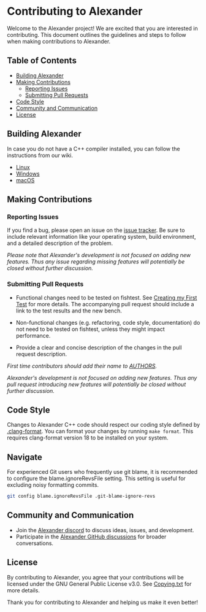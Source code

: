 # Contributing to Alexander

Welcome to the Alexander project! We are excited that you are interested in
contributing. This document outlines the guidelines and steps to follow when
making contributions to Alexander.

## Table of Contents

- [Building Alexander](#building-alexander)
- [Making Contributions](#making-contributions)
  - [Reporting Issues](#reporting-issues)
  - [Submitting Pull Requests](#submitting-pull-requests)
- [Code Style](#code-style)
- [Community and Communication](#community-and-communication)
- [License](#license)

## Building Alexander

In case you do not have a C++ compiler installed, you can follow the
instructions from our wiki.

- [Linux][linux-compiling-link]
- [Windows][windows-compiling-link]
- [macOS][macos-compiling-link]

## Making Contributions

### Reporting Issues

If you find a bug, please open an issue on the
[issue tracker][issue-tracker-link]. Be sure to include relevant information
like your operating system, build environment, and a detailed description of the
problem.

_Please note that Alexander's development is not focused on adding new features.
Thus any issue regarding missing features will potentially be closed without
further discussion._

### Submitting Pull Requests

- Functional changes need to be tested on fishtest. See
  [Creating my First Test][creating-my-first-test] for more details.
  The accompanying pull request should include a link to the test results and
  the new bench.

- Non-functional changes (e.g. refactoring, code style, documentation) do not
  need to be tested on fishtest, unless they might impact performance.

- Provide a clear and concise description of the changes in the pull request
  description.

_First time contributors should add their name to [AUTHORS](../AUTHORS)._

_Alexander's development is not focused on adding new features. Thus any pull
request introducing new features will potentially be closed without further
discussion._

## Code Style

Changes to Alexander C++ code should respect our coding style defined by
[.clang-format](.clang-format). You can format your changes by running
`make format`. This requires clang-format version 18 to be installed on your system.

## Navigate

For experienced Git users who frequently use git blame, it is recommended to
configure the blame.ignoreRevsFile setting.
This setting is useful for excluding noisy formatting commits.

```bash
git config blame.ignoreRevsFile .git-blame-ignore-revs
```

## Community and Communication

- Join the [Alexander discord][discord-link] to discuss ideas, issues, and
  development.
- Participate in the [Alexander GitHub discussions][discussions-link] for
  broader conversations.

## License

By contributing to Alexander, you agree that your contributions will be licensed
under the GNU General Public License v3.0. See [Copying.txt][copying-link] for
more details.

Thank you for contributing to Alexander and helping us make it even better!


[copying-link]:           https://github.com/official-alexander/Alexander/blob/master/Copying.txt
[discord-link]:           https://discord.gg/GWDRS3kU6R
[discussions-link]:       https://github.com/official-alexander/Alexander/discussions/new
[creating-my-first-test]: https://github.com/official-alexander/fishtest/wiki/Creating-my-first-test#create-your-test
[issue-tracker-link]:     https://github.com/official-alexander/Alexander/issues
[linux-compiling-link]:   https://github.com/official-alexander/Alexander/wiki/Compiling-from-source#linux
[windows-compiling-link]: https://github.com/official-alexander/Alexander/wiki/Compiling-from-source#windows
[macos-compiling-link]:   https://github.com/official-alexander/Alexander/wiki/Compiling-from-source#macos
